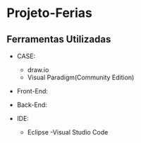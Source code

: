 # Projeto-Ferias


## Ferramentas Utilizadas
 - CASE:
    - draw.io
    - Visual Paradigm(Community Edition)


- Front-End:



- Back-End:



- IDE:
    - Eclipse
    -Visual Studio Code
